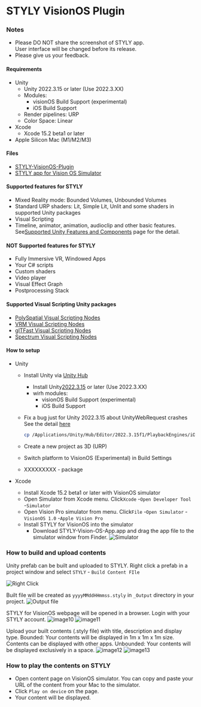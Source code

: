 # STYLY VisionOS Plugin

### Notes
* Please DO NOT share the screenshot of STYLY app.  
User interface will be changed before its release.
* Please give us your feedback.  

#### Requirements

* Unity
  * Unity 2022.3.15 or later (Use 2022.3.XX)
  * Modules:
    * visionOS Build Support (experimental)
    * iOS Build Support
  * Render pipelines: URP
  * Color Space: Linear
* Xcode
  * Xcode 15.2 beta1 or later
* Apple Silicon Mac (M1/M2/M3)

#### Files

* [STYLY-VisionOS-Plugin](https://drive.google.com/uc?export=download&id=1opDf03H5RrfYrJmeDMfXw3WCMrJ4nZWU)
* [STYLY app for Vision OS Simulator](https://drive.google.com/uc?export=download&id=1GR4Xw14_gMSG_fW7dyXPoTyFde4D6Vwz)

#### Supported features for STYLY

* Mixed Reality mode: Bounded Volumes, Unbounded Volumes
* Standard URP shaders: Lit, Simple Lit, Unlit and some shaders in supported Unity packages
* Visual Scripting
* Timeline, animator, animation, audioclip and other basic features. See[Supported Unity Features and Components](https://docs.unity3d.com/Packages/com.unity.polyspatial.visionos@0.7/manual/SupportedFeatures.html) page for the detail.

#### **NOT** Supported features for STYLY

* Fully Immersive VR, Windowed Apps
* Your C# scripts
* Custom shaders
* Video player
* Visual Effect Graph
* Postprocessing Stack

#### Supported Visual Scripting Unity packages

* [PolySpatial Visual Scripting Nodes](https://openupm.com/packages/com.styly.polyspatial-visualscripting-nodes/)
* [VRM Visual Scripting Nodes](https://openupm.com/packages/com.from2001.vrm-visualscripting-nodes/)
* [glTFast Visual Scripting Nodes](https://openupm.com/packages/com.from2001.gltfast-visualscripting-nodes/)
* [Spectrum Visual Scripting Nodes](https://openupm.com/packages/com.from2001.spectrum-visualscripting-nodes/)

#### How to setup

* Unity

  * Install Unity via [Unity Hub](https://unity.com/unity-hub)

    * Install Unity[2022.3.15](https://unity.com/ja/releases/editor/whats-new/2022.3.15) or later (Use 2022.3.XX)
    * wirh modules:
      * visionOS Build Support (experimental)
      * iOS Build Support
  * Fix a bug just for Unity 2022.3.15 about UnityWebRequest crashes
    See the detail [here](https://discussions.unity.com/t/unitywebrequest-crashes-app/316641/29)

    ```sh
    cp /Applications/Unity/Hub/Editor/2022.3.15f1/PlaybackEngines/iOSSupport/Trampoline/Classes/Unity/UnityWebRequest.mm /Applications/Unity/Hub/Editor/2022.3.15f1/PlaybackEngines/VisionOSPlayer/Trampoline/Classes/Unity/UnityWebRequest.mm
    ```
  * Create a new project as 3D (URP)
  * Switch platform to VisionOS (Experimental) in Build Settings
  * XXXXXXXXX - package
* Xcode

  * Install Xcode 15.2 beta1 or later with VisionOS simulator
  * Open Simulator from Xcode menu. Click`Xcode` -`Open Developer Tool` -`Simulator`
  * Open Vision Pro simulator from menu. Click`File` -`Open Simulator` -`VisionOS 1.0` -`Apple Vision Pro`
  * Install STYLY for VisionOS into the simulator
    * Download STYLY-Vision-OS-App.app and drag the app file to the simulator window from Finder.
![Simulator](https://github.com/styly-dev/PolySpatial_VisualScriptingNodes/assets/387880/0e2da2ad-f45c-4452-b71e-9339ade58fd6)

### How to build and upload contents

Unity prefab can be built and uploaded to STYLY. Right click a prefab in a project window and select `STYLY` - `Build Content FIle`

![Right Click](https://github.com/styly-dev/PolySpatial_VisualScriptingNodes/assets/387880/bb5b85d5-4106-4561-aeca-cc8a5297c5cd)

Built file will be created as `yyyyMMddHHmmss.styly` in `_Output` directory in your project.
![Output file](https://github.com/styly-dev/PolySpatial_VisualScriptingNodes/assets/387880/555c708b-787c-48a6-ba93-13c168643f44)

STYLY for VisionOS webpage will be opened in a browser. Login with your STYLY account.
![image10](https://github.com/styly-dev/PolySpatial_VisualScriptingNodes/assets/387880/b82c11f0-706d-434e-9b50-c67b6eca11f9)
![image11](https://github.com/styly-dev/PolySpatial_VisualScriptingNodes/assets/387880/3570cd01-34a0-46a3-b927-f8d087db330b)

Upload your built contents (.styly file) with title, description and display type.
Bounded: Your contents will be displayed in 1m x 1m x 1m size. Contents can be displayed with other apps.
Unbounded: Your contents will be displayed exclusively in a space.
![image12](https://github.com/styly-dev/PolySpatial_VisualScriptingNodes/assets/387880/cb70d668-9970-4d48-8d0d-941654e6aab1)
![image13](https://github.com/styly-dev/PolySpatial_VisualScriptingNodes/assets/387880/9c3e2644-d2de-4bed-bcd4-b5e2eac3f098)

### How to play the contents on STYLY

* Open content page on VisionOS simulator. You can copy and paste your URL of the content from your Mac to the simulator.
* Click `Play on device` on the page.
* Your content will be displayed.

